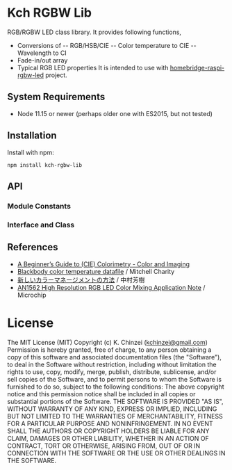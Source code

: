 Kch RGBW Lib
============

RGB/RGBW LED class library. It provides following functions,
- Conversions of
-- RGB/HSB/CIE
-- Color temperature to CIE
-- Wavelength to CI
- Fade-in/out array
- Typical RGB LED properties
It is intended to use with
[homebridge-raspi-rgbw-led](https://github.com/kchinzei/homebridge-raspi-rgbw-led)
project.

## System Requirements

- Node 11.15 or newer (perhaps older one with ES2015, but not tested)

## Installation

Install with npm:

```Shell
npm install kch-rgbw-lib
```

## API

### Module Constants


### Interface and Class


## References

- [A Beginner’s Guide to (CIE) Colorimetry - Color and Imaging](
  https://medium.com/hipster-color-science/a-beginners-guide-to-colorimetry-401f1830b65a)
- [Blackbody color temperature datafile](
  http://www.vendian.org/mncharity/dir3/blackbody/)
  / Mitchell Charity
- [新しいカラーマネージメントの方法](
  http://www.enveng.titech.ac.jp/nakamura/story/pdf/colormanagement.pdf)
  / 中村芳樹
- [AN1562 High Resolution RGB LED Color Mixing Application Note](
  http://ww1.microchip.com/downloads/en/AppNotes/00001562B.pdf)
  / Microchip
  
# License

The MIT License (MIT)
Copyright (c) K. Chinzei (kchinzei@gmail.com)
Permission is hereby granted, free of charge, to any person obtaining a copy
of this software and associated documentation files (the "Software"), to deal
in the Software without restriction, including without limitation the rights
to use, copy, modify, merge, publish, distribute, sublicense, and/or sell
copies of the Software, and to permit persons to whom the Software is
furnished to do so, subject to the following conditions:
The above copyright notice and this permission notice shall be included in
all copies or substantial portions of the Software.
THE SOFTWARE IS PROVIDED "AS IS", WITHOUT WARRANTY OF ANY KIND, EXPRESS OR
IMPLIED, INCLUDING BUT NOT LIMITED TO THE WARRANTIES OF MERCHANTABILITY,
FITNESS FOR A PARTICULAR PURPOSE AND NONINFRINGEMENT. IN NO EVENT SHALL THE
AUTHORS OR COPYRIGHT HOLDERS BE LIABLE FOR ANY CLAIM, DAMAGES OR OTHER
LIABILITY, WHETHER IN AN ACTION OF CONTRACT, TORT OR OTHERWISE, ARISING FROM,
OUT OF OR IN CONNECTION WITH THE SOFTWARE OR THE USE OR OTHER DEALINGS IN
THE SOFTWARE.
